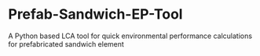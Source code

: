# Prefab-Sandwich-EP-Tool
A Python based LCA tool for quick environmental performance calculations for prefabricated sandwich element
